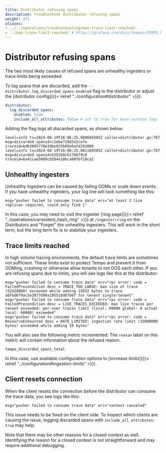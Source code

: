```yaml
---
title: Distributor refusing spans
description: Troubleshoot distributor refusing spans
weight: 471
aliases:
- ../../operations/troubleshooting/max-trace-limit-reached/
- ../max-trace-limit-reached/ # https://grafana.com/docs/tempo/<TEMPO_VERSION>/troubleshooting/max-trace-limit-reached/
---
```


# Distributor refusing spans

The two most likely causes of refused spans are unhealthy ingesters or trace limits being exceeded.

To log spans that are discarded, add the `--distributor.log_discarded_spans.enabled` flag to the distributor or
adjust the [distributor config]({{< relref "../configuration#distributor" >}}):

```yaml
distributor:
  log_discarded_spans:
    enabled: true
    include_all_attributes: false # set to true for more verbose logs
```

Adding the flag logs all discarded spans, as shown below:

```
level=info ts=2024-08-19T16:06:25.880684385Z caller=distributor.go:767 msg=discarded spanid=c2ebe710d2e2ce7a traceid=bd63605778e3dbe935b05e6afd291006
level=info ts=2024-08-19T16:06:25.881169385Z caller=distributor.go:767 msg=discarded spanid=5352b0cb176679c8 traceid=ba41cae5089c9284e18bca08fbf10ca2
```

## Unhealthy ingesters

Unhealthy ingesters can be caused by failing OOMs or scale down events.
If you have unhealthy ingesters, your log line will look something like this:

```
msg="pusher failed to consume trace data" err="at least 2 live replicas required, could only find 1"
```

In this case, you may need to visit the ingester [ring page]({{< relref "../operations/consistent_hash_ring" >}}) at `/ingester/ring` on the Distributors
and "Forget" the unhealthy ingesters. This will work in the short term, but the long term fix is to stabilize your ingesters.

## Trace limits reached

In high volume tracing environments, the default trace limits are sometimes not sufficient.
These limits exist to protect Tempo and prevent it from OOMing, crashing or otherwise allow tenants to not DOS each other.
If you are refusing spans due to limits, you will see logs like this at the distributor:

```
msg="pusher failed to consume trace data" err="rpc error: code = FailedPrecondition desc = TRACE_TOO_LARGE: max size of trace (52428800) exceeded while adding 15632 bytes to trace a0fbd6f9ac5e2077d90a19551dd67b6f for tenant single-tenant"
msg="pusher failed to consume trace data" err="rpc error: code = FailedPrecondition desc = LIVE_TRACES_EXCEEDED: max live traces per tenant exceeded: per-user traces limit (local: 60000 global: 0 actual local: 60000) exceeded"
msg="pusher failed to consume trace data" err="rpc error: code = ResourceExhausted desc = RATE_LIMITED: ingestion rate limit (15000000 bytes) exceeded while adding 10 bytes"
```

You will also see the following metric incremented. The `reason` label on this metric will contain information about the refused reason.

```
tempo_discarded_spans_total
```

In this case, use available configuration options to [increase limits]({{< relref "../configuration#ingestion-limits" >}}).

## Client resets connection

When the client resets the connection before the distributor can consume the trace data, you see logs like this:

```
msg="pusher failed to consume trace data" err="context canceled"
```

This issue needs to be fixed on the client side. To inspect which clients are causing the issue, logging discarded spans
with `include_all_attributes: true` may help.

Note that there may be other reasons for a closed context as well. Identifying the reason for a closed context is
not straightforward and may require additional debugging.